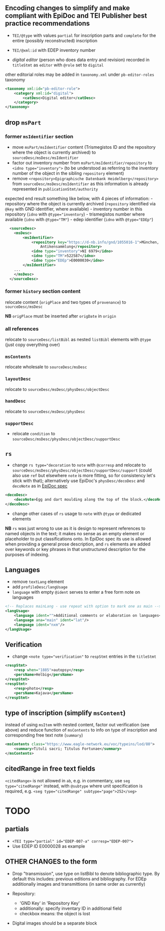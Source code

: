 
## Encoding changes to simplify and make compliant with EpiDoc and TEI Publisher best practice recommendations

* `TEI/@type` with values `partial` for inscription parts and `complete` for the entire (possibly reconstructed) inscription
* `TEI/@xml:id` with EDEP inventory number

* *digital editor* (person who does data entry and revision) recorded in `titleStmt` as `editor` with `@role` set to `digital`

other editorial roles may be added in `taxonomy.xml` under `pb-editor-roles` taxonomy

```xml
<taxonomy xml:id="pb-editor-role">
    <category xml:id="digital">
        <catDesc>Digital editor</catDesc>
    </category>
</taxonomy>
```

## drop `msPart`

### former `msIdentifier` section

  - move `msPart/msIdentifier` content (Trismegistos ID and the repository where the object is currently archived) to `sourceDesc/msDesc/msIdentifier`
  - factor out inventory number from `msPart/msIdentifier/repository` to `<idno type="inventory">` (to be understood as referring to the inventory number of the object in the sibling `repository` element)
  - remove `<repository>Epigraphische Datenbank Heidelberg</repository>` from `sourceDesc/msDesc/msIdentifier` as this information is already represented in `publicationStmt/authority`

  expected end result something like below, with 4 pieces of information:
    - repository where the object is currently archived (`repository` identified via `@key` with GND identifier, where available)
    - inventory number in this repository (`idno` with `@type="inventory`)
    - trismegistos number where available (`idno` with `@type="TM"`)
    - edep identifier (`idno` with `@type="EDEp"`)

```xml
  <sourceDesc>
    <msDesc>
        <msIdentifier>
            <repository key="https://d-nb.info/gnd/1055016-1">München, Staatliche
                Antikensammlung</repository>
            <idno type="inventory">NI 6979</idno>
            <idno type="TM">522587</idno>
            <idno type="EDEp">E0000030</idno>
        </msIdentifier>
    ...
    </msDesc>
  </sourceDesc>  
```

### former `history` section content

relocate content (`origPlace` and two types of `provenance`) to `sourceDesc/msDesc`

**NB** `origPlace` must be inserted after `origDate` in `origin`

### all references 

relocate to `sourceDesc/listBibl` as nested `listBibl` elements with `@type` (just copy overything over)

### `msContents`

relocate wholesale to `sourceDesc/msDesc`

### `layoutDesc`

relocate to `sourceDesc/msDesc/physDesc/objectDesc`

### `handDesc`

relocate to `sourceDesc/msDesc/physDesc`

### `supportDesc`

- relocate `condition` to `sourceDesc/msDesc/physDesc/objectDesc/supportDesc`


## `rs`

- change `rs type="decoration` to `note` with `@corresp` and relocate to `sourceDesc/msDesc/physDesc/objectDesc/supportDesc/support` (could also use `ref` but elsewhere `note` is more fitting, so for consistency let's stick with that); alternatively use EpiDoc's `physDesc/decoDesc` and `decoNote` as in [EpiDoc spec](https://epidoc.stoa.org/gl/latest/supp-descdecor.html)

```xml
<decoDesc>
    <decoNote>Egg and dart moulding along the top of the block.</decoNote>
</decoDesc>
```

- change other cases of `rs` usage to `note` with `@type` or dedicated elements

**NB** `rs` was just wrong to use as it is design to represent references to named objects in the text; it makes no sense as an empty element or placeholder to put classifications onto. In EpiDoc spec its use is allowed when providing a general prose description, and `rs` elements are added over keywords or key phrases in that unstructured description for the purposes of indexing.

## Languages
  
- remove `textLang` element
- add `profileDesc/langUsage`
- `language` with empty `@ident` serves to enter a free form note on languages

```xml
<!-- Replaces mainLang - use repeat with option to mark one as main -->
<langUsage>
    <language ident="">Additional comments or elaboration on languages</language>
    <language ana="main" ident="lat"/>
    <language ident="nxm"/>
</langUsage>
```

## Verification

- change `<note type="verification"` to `respStmt` entries in the `titleStmt`

```xml
<respStmt>
    <resp when="1885">autopsy</resp>
    <persName>Helbig</persName>
</respStmt>
<respStmt>
    <resp>photo</resp>
    <persName>Kajava</persName>
</respStmt>
```

## type of inscription (simplify `msContent`)

instead of using `msItem` with nested content, factor out verification (see above) and reduce function of `msContents` to info on type of inscription and corresponding free text note (`summary`)

```xml
<msContents class="https://www.eagle-network.eu/voc/typeins/lod/80">
    <summary>Tituli sacri; Titulus Fortunae</summary>
</msContents>
```

## citedRange in free text fields

`<citedRange>` is not allowed in `ab`, e.g. in commentary, use `seg type="citedRange"` instead, with `@subtype` where unit specification is required, e.g. `<seg type="citedRange" subtype="page">252</seg>`

# TODO

## partials

* `<TEI type="partial" id="EDEP-007-a" corresp="EDEP-007">`
* Use EDEP ID E0000028 as example

## OTHER CHANGES to the form

* Drop "transmission", use type on listBibl to denote bibliographic type. By default this includes: previous editions and bibliography. For EDEp additionally images and transmittions (in same order as currently)

* Repository:

  + 'GND Key' in 'Repository Key'
  + additionally: specify inventary ID in additional field
  + checkbox <repository ana="lost"> means: the object is lost


* Digital images should be a separate block